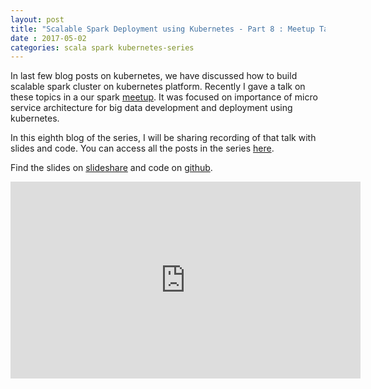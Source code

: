 ```yaml
---
layout: post
title: "Scalable Spark Deployment using Kubernetes - Part 8 : Meetup Talk" 
date : 2017-05-02
categories: scala spark kubernetes-series
---
```

In last few blog posts on kubernetes, we have discussed how to build scalable spark cluster on kubernetes platform. 
Recently I gave a talk on these topics in a our spark [meetup](https://www.meetup.com/Bangalore-Apache-Spark-Meetup/). It was focused on importance of micro
service architecture for big data development and deployment using kubernetes.

In this eighth blog of the series, I will be sharing recording of that talk with slides and code.
You can access all the posts in the series [here](/categories/kubernetes-series).


Find the slides on [slideshare](https://www.slideshare.net/datamantra/scalable-spark-deployment-using-kubernetes) and code on [github](https://github.com/phatak-dev/kubernetes-spark).

<div class="video-container"> <iframe src="https://www.youtube.com/embed/Q0miRvKA4yk" frameborder="0" width="560" height="315"></iframe> </div>

